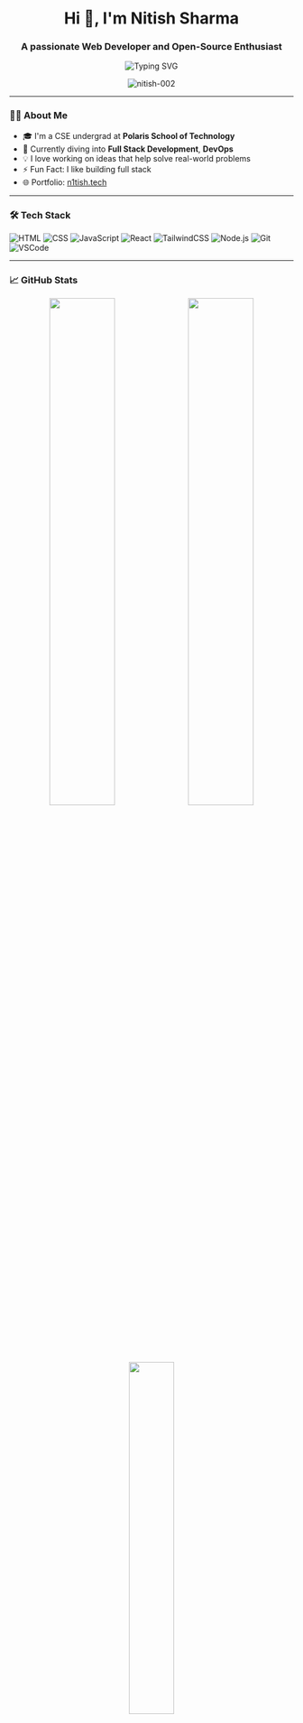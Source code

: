 <h1 align="center">Hi 👋, I'm Nitish Sharma</h1>
<h3 align="center">A passionate Web Developer and Open-Source Enthusiast</h3>

<p align="center">
  <img src="https://readme-typing-svg.herokuapp.com?font=Fira+Code&weight=500&size=24&pause=1000&color=00BFFF&center=true&vCenter=true&width=440&lines=Computer+Science+Student;Web+Dev+%7C+Open+Source+%7C+Hackathoner;Always+learning+something+new..." alt="Typing SVG" />
</p>

<p align="center">
  <img src="https://komarev.com/ghpvc/?username=nitish-002&label=Profile%20views&color=0e75b6&style=flat" alt="nitish-002" />
</p>

---

### 👨‍💻 About Me
- 🎓 I'm a CSE undergrad at **Polaris School of Technology**
- 🌱 Currently diving into **Full Stack Development**, **DevOps**
- 💡 I love working on ideas that help solve real-world problems
- ⚡ Fun Fact: I like building full stack
- 🌐 Portfolio: [n1tish.tech](https://n1tish.tech)

---

### 🛠️ Tech Stack
![HTML](https://img.shields.io/badge/HTML5-E34F26?style=flat&logo=html5&logoColor=white)
![CSS](https://img.shields.io/badge/CSS3-1572B6?style=flat&logo=css3&logoColor=white)
![JavaScript](https://img.shields.io/badge/JavaScript-F7DF1E?style=flat&logo=javascript&logoColor=black)
![React](https://img.shields.io/badge/React-20232A?style=flat&logo=react&logoColor=61DAFB)
![TailwindCSS](https://img.shields.io/badge/Tailwind_CSS-38B2AC?style=flat&logo=tailwind-css&logoColor=white)
![Node.js](https://img.shields.io/badge/Node.js-43853D?style=flat&logo=node-dot-js&logoColor=white)
![Git](https://img.shields.io/badge/Git-F05032?style=flat&logo=git&logoColor=white)
![VSCode](https://img.shields.io/badge/VS_Code-007ACC?style=flat&logo=visual-studio-code&logoColor=white)

---

### 📈 GitHub Stats
<p align="center">
  <img src="https://github-readme-stats.vercel.app/api?username=nitish-002&show_icons=true&theme=radical" width="48%" />
  <img src="https://github-readme-streak-stats.herokuapp.com?user=nitish-002&theme=radical&hide_border=false" width="48%" />
</p>

<p align="center">
  <img src="https://github-readme-stats.vercel.app/api/top-langs/?username=nitish-002&layout=compact&theme=radical" width="40%" />
</p>

---

### ✨ Contribution Graph
<p align="center">
  <img src="https://github-profile-summary-cards.vercel.app/api/cards/profile-details?username=nitish-002&theme=tokyonight" />
</p>

---

### 🌑 Dark Mode Toggle (Optional)
<p align="center">
  <a href="https://github.com/zenorocha/clipboard.js">
    <img src="https://img.shields.io/badge/Dark%20Mode%20Toggle-%E2%9C%94%20Active-222222" alt="Dark Mode Toggle" />
  </a>
</p>

---

### 📫 Connect with Me
<p align="left">
  <a href="https://linkedin.com/in/nitish-sharma002" target="_blank">
    <img src="https://img.shields.io/badge/LinkedIn-blue?style=for-the-badge&logo=linkedin&logoColor=white" />
  </a>
  <a href="mailto:surya0424sharma@gmail.com">
    <img src="https://img.shields.io/badge/Gmail-D14836?style=for-the-badge&logo=gmail&logoColor=white" />
  </a>
  <a href="https://n1tish.tech" target="_blank">
    <img src="https://img.shields.io/badge/Portfolio-n1tish.tech-0A192F?style=for-the-badge&logo=Firefox&logoColor=white" />
  </a>
</p>

---

### 🔥 Recent Projects
Here are a few things I've been working on:
- 🎮 [Guess-the-number-game](https://github.com/nitish-002/Guess-the-number-game) – Classic number guessing game in JS
- 🧾 [Bill Splitter](https://github.com/nitish-002/bill-splitter--pst) – Split bills with your gang the easy way
- 📊 [Personal Management Dashboard](https://github.com/nitish-002/Personal-Management-Dashboard) – Keep your goals on track

---

### 🏆 GitHub Trophies
<p align="center">
  <img src="https://github-profile-trophy.vercel.app/?username=nitish-002&theme=juicyfresh&column=7&margin-w=15&margin-h=15" />
</p>

---

### 🎮 Pinned Projects
Here are some of my favorite projects:
<p align="center">
  <a href="https://github.com/nitish-002/Guess-the-number-game">
    <img src="https://raw.githubusercontent.com/nitish-002/Guess-the-number-game/master/screenshot.png" width="300" alt="Guess-the-number-game" />
  </a>
  <a href="https://github.com/nitish-002/bill-splitter--pst">
    <img src="https://raw.githubusercontent.com/nitish-002/bill-splitter--pst/master/screenshot.png" width="300" alt="Bill Splitter" />
  </a>
  <a href="https://github.com/nitish-002/Personal-Management-Dashboard">
    <img src="https://raw.githubusercontent.com/nitish-002/Personal-Management-Dashboard/master/screenshot.png" width="300" alt="Personal Management Dashboard" />
  </a>
</p>

---

### 💡 Lottie Animations for Flair
<p align="center">
  <a href="https://lottiefiles.com/">
    <img src="https://assets7.lottiefiles.com/packages/lf20_zgixsoiy.json" width="200" alt="Lottie Animation" />
  </a>
</p>
